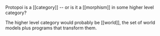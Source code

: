 Protopoi is a [[category]] -- or is it a [[morphism]] in some higher level category?

The higher level category would probably be [[world]], the set of world models plus programs that transform them.
